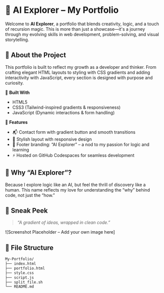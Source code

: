 # 🚀 AI Explorer – My Portfolio

Welcome to **AI Explorer**, a portfolio that blends creativity, logic, and a touch of recursion magic. This is more than just a showcase—it's a journey through my evolving skills in web development, problem-solving, and visual storytelling.

## 🌟 About the Project

This portfolio is built to reflect my growth as a developer and thinker. From crafting elegant HTML layouts to styling with CSS gradients and adding interactivity with JavaScript, every section is designed with purpose and curiosity.

🔹 **Built With**  
- HTML5  
- CSS3 (Tailwind-inspired gradients & responsiveness)  
- JavaScript (Dynamic interactions & form handling)

🔹 **Features**  
- 📬 Contact form with gradient button and smooth transitions  
- 🎨 Stylish layout with responsive design  
- 🧠 Footer branding: “AI Explorer” – a nod to my passion for logic and learning  
- ⚡ Hosted on GitHub Codespaces for seamless development

## 🧠 Why “AI Explorer”?

Because I explore logic like an AI, but feel the thrill of discovery like a human. This name reflects my love for understanding the “why” behind code, not just the “how.”

## 📸 Sneak Peek

> _“A gradient of ideas, wrapped in clean code.”_

![Screenshot Placeholder – Add your own image here]

## 📂 File Structure

```bash
My-Portfolio/
├── index.html
├── portfolio.html
├── style.css
├── script.js
├── split_file.sh
└── README.md

